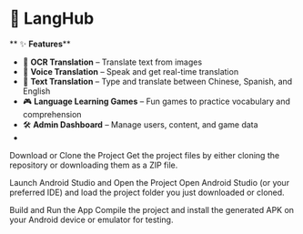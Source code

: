 # 📱 LangHub


** ✨ **Features****

- 📸 **OCR Translation** – Translate text from images
- 🎤 **Voice Translation** – Speak and get real-time translation
- 💬 **Text Translation** – Type and translate between Chinese, Spanish, and English
- 🎮 **Language Learning Games** – Fun games to practice vocabulary and comprehension
- 🛠 **Admin Dashboard** – Manage users, content, and game data
- 
Download or Clone the Project
Get the project files by either cloning the repository or downloading them as a ZIP file.

Launch Android Studio and Open the Project
Open Android Studio (or your preferred IDE) and load the project folder you just downloaded or cloned.

Build and Run the App
Compile the project and install the generated APK on your Android device or emulator for testing.

